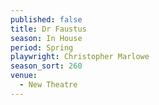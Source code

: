 ```yaml
---
published: false
title: Dr Faustus
season: In House
period: Spring
playwright: Christopher Marlowe
season_sort: 260
venue:
  - New Theatre
---
```



